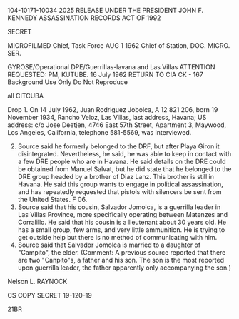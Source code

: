 104-10171-10034 2025 RELEASE UNDER THE PRESIDENT JOHN F. KENNEDY ASSASSINATION RECORDS ACT OF 1992

SECRET

MICROFILMED
Chief, Task Force AUG 1 1962
Chief of Station, DOC. MICRO. SER.

GYROSE/Operational
DPE/Guerrillas-lavana and Las Villas
ATTENTION REQUESTED: PM, KUTUBE.
16 July 1962 RETURN TO CIA
CK - 167 Background Use Only
Do Not Reproduce

all CITCUBA

Drop 1. On 14 July 1962, Juan Rodriguez Jobolca, A 12 821 206,
born 19 November 1934, Rancho Veloz, Las Villas, last address, Havana;
US address: c/o Jose Deetjen, 4746 East 57th Street, Apartment 3,
Maywood, Los Angeles, California, telephone 581-5569, was interviewed.

2. Source said he formerly belonged to the DRF, but after Playa
Giron it disintegrated. Nevertheless, he said, he was able to keep in
contact with a few DRE people who are in Havana. He said details on the
DRE could be obtained from Manuel Salvat, but he did state that he belonged
to the DRE group headed by a brother of Diaz Lanz. This brother is still
in Havana. He said this group wants to engage in political assassination,
and has repeatedly requested that pistols with silencers be sent from
the United States.
F 06.
3. Source said that his cousin, Salvador Jomolca, is a guerrilla
leader in Las Villas Province, more specifically operating between
Matenzes and Corralillo. He said that his cousin is a Ileutenant about
30 years old. He has a small group, few arms, and very little ammunition.
He is trying to get outside help but there is no method of communicating
with him.
4. Source said that Salvador Jomolca is married to a daughter
of "Campito", the elder. (Comment: A previous source reported that
there are two "Canpito"s, a father and his son. The son is the most
reported upon guerrilla leader, the father apparently only accompanying
the son.)

Nelson L. RAYNOCK

CS COPY
SECRET
19-120-19

21BR
